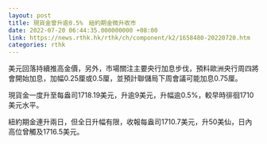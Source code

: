 ```yaml
---
layout: post
title: 現貨金曾升逾0.5%　紐約期金微升收市
date: 2022-07-20 06:44:35.000000000 +08:00
link: https://news.rthk.hk/rthk/ch/component/k2/1658480-20220720.htm
categories: rthk
---
```


美元回落持續推高金價，另外，市場關注主要央行加息步伐，預料歐洲央行周四將會開始加息，加幅0.25厘或0.5厘，並預計聯儲局下周會議可能加息0.75厘。

現貨金一度升至每盎司1718.19美元，升逾9美元，升幅逾0.5%，較早時徘徊1710美元水平。

紐約期金連升兩日，但全日升幅有限，收報每盎司1710.7美元，升50美仙，日內高位曾觸及1716.5美元。

